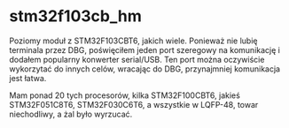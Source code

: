 # stm32f103cb_hm
Poziomy moduł z STM32F103CBT6, jakich wiele. Ponieważ nie lubię terminala przez DBG, poświęciłem jeden port szeregowy na komunikację i dodałem popularny konwerter serial/USB. Ten port można oczywiście wykorzytać do innych celów, wracając do DBG, przynajmniej komunikacja jest łatwa.

Mam ponad 20 tych procesorów, kilka STM32F100CBT6, jakieś STM32F051C8T6, STM32F030C6T6, a wszystkie w LQFP-48, towar niechodliwy, a żal było wyrzucać. 
